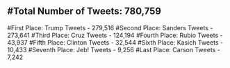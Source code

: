 #Total Number of Tweets: 780,759 
---
#First Place: Trump Tweets - 279,516
#Second Place: Sanders Tweets - 273,641
#Third Place: Cruz Tweets - 124,194
#Fourth Place: Rubio Tweets - 43,937
#Fifth Place: Clinton Tweets - 32,544
#Sixth Place: Kasich Tweets - 10,433
#Seventh Place: Jeb! Tweets - 9,256
#Last Place: Carson Tweets - 7,242
